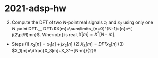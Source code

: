 # 2021-adsp-hw


2. Compute the DFT of two $N$-point real signals $x_1$ and $x_2$ using only one $N$-point DFT.__
DFT:  $X[m]=\sum\limits_{n=0}^{N-1}x[n]e^{-j(2\pi/N)mn}$. When x[n] is real, $X[m]=X^*[N-m]$.

- Steps
(1) $x_3[n]=x_1[n]+jx_2[n]$
(2) $X_3[m]=DFT{x_3[n]}$
(3) $X_1[m]=\dfrac{X_3[m]+X_3^*[N-m]}{2}$
